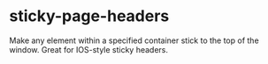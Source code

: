 sticky-page-headers
===================

Make any element within a specified container stick to the top of the window. Great for IOS-style sticky headers.